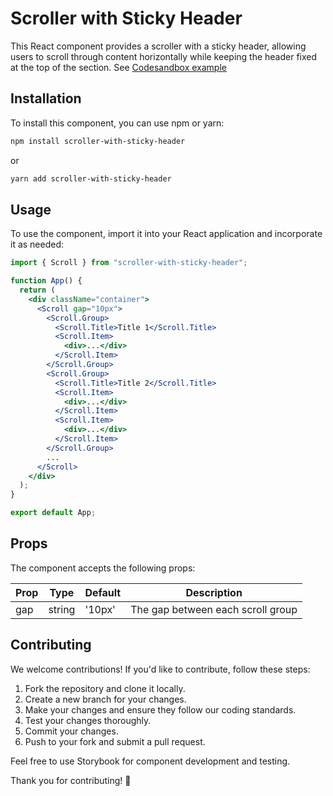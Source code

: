 # Scroller with Sticky Header

This React component provides a scroller with a sticky header, allowing users to scroll through content horizontally while keeping the header fixed at the top of the section. See [Codesandbox example](https://codesandbox.io/p/devbox/horizontal-scroll-with-sticky-header-y8mnpg)

## Installation

To install this component, you can use npm or yarn:

```bash
npm install scroller-with-sticky-header
```

or

```bash
yarn add scroller-with-sticky-header
```

## Usage

To use the component, import it into your React application and incorporate it as needed:

```jsx
import { Scroll } from "scroller-with-sticky-header";

function App() {
  return (
    <div className="container">
      <Scroll gap="10px">
        <Scroll.Group>
          <Scroll.Title>Title 1</Scroll.Title>
          <Scroll.Item>
            <div>...</div>
          </Scroll.Item>
        </Scroll.Group>
        <Scroll.Group>
          <Scroll.Title>Title 2</Scroll.Title>
          <Scroll.Item>
            <div>...</div>
          </Scroll.Item>
          <Scroll.Item>
            <div>...</div>
          </Scroll.Item>
        </Scroll.Group>
        ...
      </Scroll>
    </div>
  );
}

export default App;
```

## Props

The component accepts the following props:

| Prop | Type   | Default | Description                       |
| ---- | ------ | ------- | --------------------------------- |
| gap  | string | '10px'  | The gap between each scroll group |

## Contributing

We welcome contributions! If you'd like to contribute, follow these steps:

1. Fork the repository and clone it locally.
2. Create a new branch for your changes.
3. Make your changes and ensure they follow our coding standards.
4. Test your changes thoroughly.
5. Commit your changes.
6. Push to your fork and submit a pull request.

Feel free to use Storybook for component development and testing.

Thank you for contributing! 🎉
